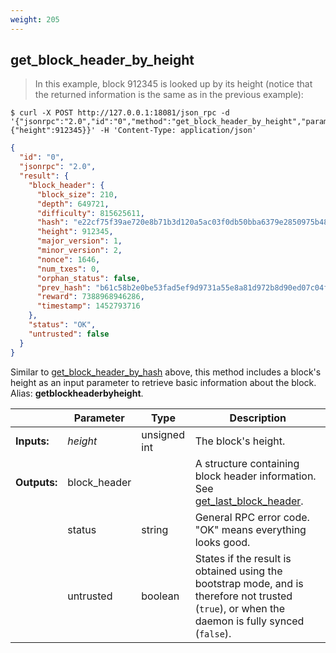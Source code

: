```yaml
---
weight: 205
---
```


## **get_block_header_by_height**

> In this example, block 912345 is looked up by its height (notice that the returned information is the same as in the previous example):

```shell
$ curl -X POST http://127.0.0.1:18081/json_rpc -d '{"jsonrpc":"2.0","id":"0","method":"get_block_header_by_height","params":{"height":912345}}' -H 'Content-Type: application/json'
```
```json
{
  "id": "0",
  "jsonrpc": "2.0",
  "result": {
    "block_header": {
      "block_size": 210,
      "depth": 649721,
      "difficulty": 815625611,
      "hash": "e22cf75f39ae720e8b71b3d120a5ac03f0db50bba6379e2850975b4859190bc6",
      "height": 912345,
      "major_version": 1,
      "minor_version": 2,
      "nonce": 1646,
      "num_txes": 0,
      "orphan_status": false,
      "prev_hash": "b61c58b2e0be53fad5ef9d9731a55e8a81d972b8d90ed07c04fd37ca6403ff78",
      "reward": 7388968946286,
      "timestamp": 1452793716
    },
    "status": "OK",
    "untrusted": false
  }
}
```
Similar to [get_block_header_by_hash](#get-block-header-by-hash) above, this method includes a block's height as an input parameter to retrieve basic information about the block.  
Alias: **getblockheaderbyheight**.  

|             | Parameter      | Type         | Description
| ---         | ---            | ---          | ---
|**Inputs:**  | *height*       | unsigned int | The block's height.
|**Outputs:** | block_header   |              | A structure containing block header information. See [get_last_block_header](#get-last-block-header).
|             | status         | string       | General RPC error code. "OK" means everything looks good.
|             | untrusted      | boolean      | States if the result is obtained using the bootstrap mode, and is therefore not trusted (`true`), or when the daemon is fully synced (`false`).
